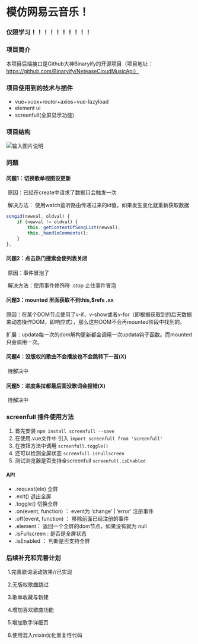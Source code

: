 # 模仿网易云音乐！

### 仅限学习！！！！！！！！！！

### 项目简介

本项目后端接口是Github大神Binaryify的开源项目（项目地址：https://github.com/Binaryify/NeteaseCloudMusicApi）



### 项目使用到的技术与插件

- vue+vuex+router+axios+vue-lazyload
- element ui
- screenfull(全屏显示功能)

### 项目结构

![输入图片说明](https://gitee.com/wujunshu/netease-cloud-music-improvement/raw/master/src/assets/%E7%9B%AE%E5%BD%95%E7%BB%93%E6%9E%84.png)

### 问题 

#### 问题1：切换歌单视图没更新

​	原因：已经在create中请求了数据只会触发一次

​	解决方法： 使用watch监听路由传递过来的id值，如果发生变化就重新获取数据

```javascript
songid(newval, oldval) {
    if (newval != oldval) {
        this._getContentOfSongList(newval);
        this._handleComments();
    }
},
```

#### 问题2：点击热门搜索会使列表关闭

​	原因：事件冒泡了

​	解决方法：使用事件修饰符 .stop 止住事件冒泡

#### 问题3：mounted 里面获取不到this,$refs .xx

​	原因：在某个DOM节点使用了v-if、v-show或者v-for（即根据获取到的后天数据来动态操作DOM，即响应式），那么这些DOM不会再mounted阶段中找到的。

​	扩展：updata每一次的dom解构更新都会调用一次updata钩子函数。而mounted只会调用一次。

#### 问题4：没版权的歌曲不会播放也不会跳转下一首(X)

​	待解决中

#### 问题5：进度条拉都最后面没歌词会报错(X)

​	待解决中

### screenfull 插件使用方法

1. 首先安装 `npm install screenfull --save`
2. 在使用.vue文件中 引入 `import screenfull from 'screenfull'`
3. 在按钮方法中调用 `screenfull.toggle()`
4. 还可以检测全屏状态 `screenfull.isFullscreen`
5. 测试浏览器是否支持全screenfull `screenfull.isEnabled`

#### API

- .request(ele) 全屏
- .exit() 退出全屏
- .toggle() 切换全屏
- .on(event, function) ： event为 ‘change’ | ‘error’ 注册事件
- .off(event, function) ： 移除前面已经注册的事件
- .element： 返回一个全屏的dom节点，如果没有就为 null
- .isFullscreen : 是否是全屏状态
- .isEnabled ： 判断是否支持全屏

### 后续补充和完善计划

​	1.完善歌词滚动效果//已实现

​	2.无版权歌曲跳过

​	3.歌单收藏与新建

​	4.增加喜欢歌曲功能

​	5.增加歌手详细页

​	6.使用混入mixin优化重复性代码



